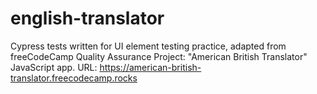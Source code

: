 # english-translator
Cypress tests written for UI element testing practice, adapted from freeCodeCamp Quality Assurance Project: "American British Translator" JavaScript app. URL: https://american-british-translator.freecodecamp.rocks
